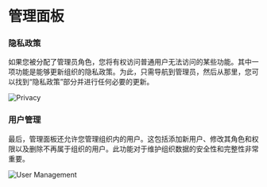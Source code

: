 # 管理面板

### **隐私政策**
如果您被分配了管理员角色，您将有权访问普通用户无法访问的某些功能。其中一项功能是能够更新组织的隐私政策。为此，只需导航到管理员，然后从那里，您可以找到“隐私政策”部分并进行任何必要的更新。

![Privacy](https://i.imgur.com/H02gNPV.gif)

### **用户管理**
最后，管理面板还允许您管理组织内的用户。这包括添加新用户、修改其角色和权限以及删除不再属于组织的用户。此功能对于维护组织数据的安全性和完整性非常重要。

![User Management](https://i.imgur.com/mYdRwZq.gif)

